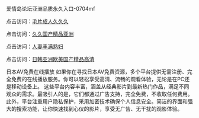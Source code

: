 爱情岛论坛亚洲品质永久入口-0704mf

点击访问：<a href="https://cfad.pages.dev/">毛片成人久久久</a>

点击访问：<a href="https://gfd-5xg.pages.dev/">久久国产精品亚洲</a>

点击访问：<a href="https://fdhf-454.pages.dev/">人妻丰满熟妇</a>

点击访问：<a href="https://bered.pages.dev/">日韩亚洲欧美国产精品高清</a>

日本AV免费在线播放
如果你在寻找日本AV免费资源，多个平台提供无需注册、完全免费的在线播放服务。你可以轻松享受高清、流畅的观看体验，无论是在PC还是移动设备上。
这些平台内容丰富，涵盖从经典影片到最新热门作品，满足不同观众的需求。最吸引人的是，它们都通过广告支持，完全免费，不收取任何费用。
此外，平台注重用户隐私保护，采用加密技术确保个人信息安全。简洁的界面和强大的搜索功能，让你快速找到心仪的影片，享受无广告、无干扰的观影体验。

<span style="display:none;">[Canonical link](）</span>



